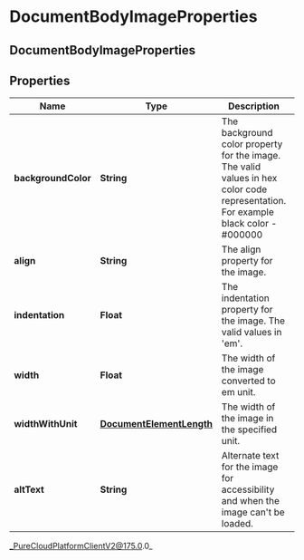# DocumentBodyImageProperties

## DocumentBodyImageProperties

## Properties

|Name | Type | Description | Notes|
|------------ | ------------- | ------------- | -------------|
| **backgroundColor** | **String** | The background color property for the image. The valid values in hex color code representation. For example black color - #000000 | [optional] |
| **align** | **String** | The align property for the image. | [optional] |
| **indentation** | **Float** | The indentation property for the image. The valid values in &#39;em&#39;. | [optional] |
| **width** | **Float** | The width of the image converted to em unit. | [optional] |
| **widthWithUnit** | [**DocumentElementLength**](DocumentElementLength) | The width of the image in the specified unit. | [optional] |
| **altText** | **String** | Alternate text for the image for accessibility and when the image can&#39;t be loaded. | [optional] |



_PureCloudPlatformClientV2@175.0.0_
